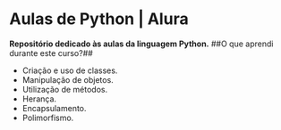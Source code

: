 # Aulas de Python | Alura
**Repositório dedicado às aulas da linguagem Python.**
##O que aprendi durante este curso?##
-  Criação e uso de classes.
-  Manipulação de objetos.
-  Utilização de métodos.
-  Herança.
-  Encapsulamento.
-  Polimorfismo.
  
